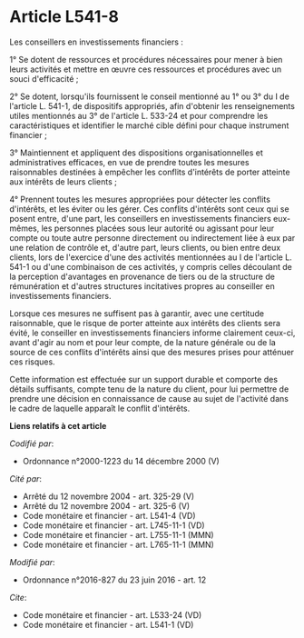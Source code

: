 # Article L541-8

Les conseillers en investissements financiers : 

1° Se dotent de ressources et procédures nécessaires pour mener à bien leurs activités et mettre en œuvre ces ressources et
procédures avec un souci d'efficacité ; 

2° Se dotent, lorsqu'ils fournissent le conseil mentionné au 1° ou 3° du I de l'article L. 541-1, de dispositifs appropriés,
afin d'obtenir les renseignements utiles mentionnés au 3° de l'article L. 533-24 et pour comprendre les caractéristiques et
identifier le marché cible défini pour chaque instrument financier ; 

3° Maintiennent et appliquent des dispositions organisationnelles et administratives efficaces, en vue de prendre toutes les
mesures raisonnables destinées à empêcher les conflits d'intérêts de porter atteinte aux intérêts de leurs clients ; 

4° Prennent toutes les mesures appropriées pour détecter les conflits d'intérêts, et les éviter ou les gérer. Ces conflits
d'intérêts sont ceux qui se posent entre, d'une part, les conseillers en investissements financiers eux-mêmes, les personnes
placées sous leur autorité ou agissant pour leur compte ou toute autre personne directement ou indirectement liée à eux par
une relation de contrôle et, d'autre part, leurs clients, ou bien entre deux clients, lors de l'exercice d'une des activités
mentionnées au I de l'article L. 541-1 ou d'une combinaison de ces activités, y compris celles découlant de la perception
d'avantages en provenance de tiers ou de la structure de rémunération et d'autres structures incitatives propres au
conseiller en investissements financiers. 

Lorsque ces mesures ne suffisent pas à garantir, avec une certitude raisonnable, que le risque de porter atteinte aux
intérêts des clients sera évité, le conseiller en investissements financiers informe clairement ceux-ci, avant d'agir au nom
et pour leur compte, de la nature générale ou de la source de ces conflits d'intérêts ainsi que des mesures prises pour
atténuer ces risques. 

Cette information est effectuée sur un support durable et comporte des détails suffisants, compte tenu de la nature du
client, pour lui permettre de prendre une décision en connaissance de cause au sujet de l'activité dans le cadre de laquelle
apparaît le conflit d'intérêts.

**Liens relatifs à cet article**

_Codifié par_:

  - Ordonnance n°2000-1223 du 14 décembre 2000 (V)

_Cité par_:

  - Arrêté du 12 novembre 2004 - art. 325-29 (V)
  - Arrêté du 12 novembre 2004 - art. 325-6 (V)
  - Code monétaire et financier - art. L541-4 (VD)
  - Code monétaire et financier - art. L745-11-1 (VD)
  - Code monétaire et financier - art. L755-11-1 (MMN)
  - Code monétaire et financier - art. L765-11-1 (MMN)

_Modifié par_:

  - Ordonnance n°2016-827 du 23 juin 2016 - art. 12

_Cite_:

  - Code monétaire et financier - art. L533-24 (VD)
  - Code monétaire et financier - art. L541-1 (VD)
